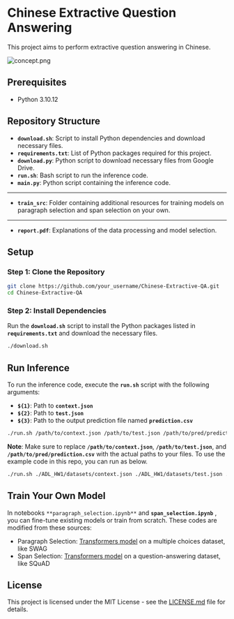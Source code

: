# Chinese Extractive Question Answering

This project aims to perform extractive question answering in Chinese.

![concept.png](concept.png)

## **Prerequisites**

- Python 3.10.12

## **Repository Structure**

- **`download.sh`**: Script to install Python dependencies and download necessary files.
- **`requirements.txt`**: List of Python packages required for this project.
- **`download.py`**: Python script to download necessary files from Google Drive.
- **`run.sh`**: Bash script to run the inference code.
- **`main.py`**: Python script containing the inference code.

---

- **`train_src`**: Folder containing additional resources for training models on paragraph selection and span selection on your own.

---

- **`report.pdf`**: Explanations of the data processing and model selection.

## **Setup**

### **Step 1: Clone the Repository**

```bash
git clone https://github.com/your_username/Chinese-Extractive-QA.git
cd Chinese-Extractive-QA
```

### **Step 2: Install Dependencies**

Run the **`download.sh`** script to install the Python packages listed in **`requirements.txt`** and download the necessary files.

```bash
./download.sh
```

## **Run Inference**

To run the inference code, execute the **`run.sh`** script with the following arguments:

- **`${1}`**: Path to **`context.json`**
- **`${2}`**: Path to **`test.json`**
- **`${3}`**: Path to the output prediction file named **`prediction.csv`**

```bash
./run.sh /path/to/context.json /path/to/test.json /path/to/pred/prediction.csv
```

**Note**: Make sure to replace **`/path/to/context.json`**, **`/path/to/test.json`**, and **`/path/to/pred/prediction.csv`** with the actual paths to your files. To use the example code in this repo, you can run as below.

```bash
./run.sh ./ADL_HW1/datasets/context.json ./ADL_HW1/datasets/test.json ./prediction.csv
```

## Train Your Own Model

In notebooks `**paragraph_selection.ipynb**` and **`span_selection.ipynb`** , you can fine-tune existing models or train from scratch. These codes are modified from these sources:

- Paragraph Selection: [Transformers model](https://github.com/huggingface/transformers/blob/main/examples/pytorch/multiple-choice/README.md#multiple-choice) on a multiple choices dataset, like SWAG
- Span Selection: [Transformers model](https://github.com/huggingface/transformers/blob/main/examples/pytorch/question-answering/README.md) on a question-answering dataset, like SQuAD

## **License**

This project is licensed under the MIT License - see the [LICENSE.md](https://chat.openai.com/c/LICENSE.md) file for details.
